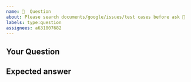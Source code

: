 ```yaml
---
name: 💬  Question
about: Please search documents/google/issues/test cases before ask 🙏
labels: type:question
assignees: a631807682
---
```


<!-- DON'T CHANGE THE TEMPLATE -->

## Your Question

<!-- Most likely your question already answered https://github.com/a631807682/zerofield/issues or described in the document https://github.com/a631807682/zerofield, ✨ Search Before Asking ✨ -->

<!-- Ask your question in English, minimalist example is highly recommended, please `Report a bug` for bugs -->

## Expected answer

<!-- What you want -->
